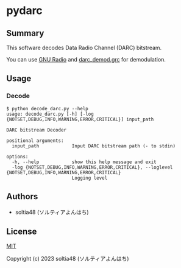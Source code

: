 # pydarc

## Summary

This software decodes Data Radio Channel (DARC) bitstream.

You can use [GNU Radio](https://github.com/gnuradio/gnuradio) and [darc_demod.grc](https://gist.github.com/soltia48/2a635cf2a5b6921559327317c710ecd8) for demodulation.

## Usage

### Decode

```
$ python decode_darc.py --help
usage: decode_darc.py [-h] [-log {NOTSET,DEBUG,INFO,WARNING,ERROR,CRITICAL}] input_path

DARC bitstream Decoder

positional arguments:
  input_path            Input DARC bitstream path (- to stdin)

options:
  -h, --help            show this help message and exit
  -log {NOTSET,DEBUG,INFO,WARNING,ERROR,CRITICAL}, --loglevel {NOTSET,DEBUG,INFO,WARNING,ERROR,CRITICAL}
                        Logging level
```

## Authors

- soltia48 (ソルティアよんはち)

## License

[MIT](https://opensource.org/licenses/MIT)

Copyright (c) 2023 soltia48 (ソルティアよんはち)
